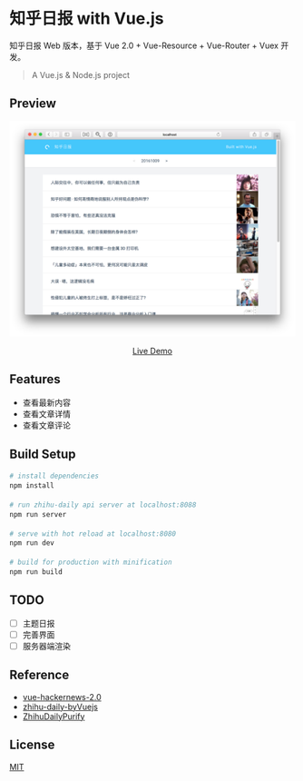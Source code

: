 # 知乎日报 with Vue.js

知乎日报 Web 版本，基于 Vue 2.0 + Vue-Resource + Vue-Router + Vuex 开发。

> A Vue.js & Node.js project

## Preview

![](./preview.png)

<center><a href="https://vue-zhihu.hapboy.xyz" target="_blank">Live Demo</a></center>

## Features
- 查看最新内容
- 查看文章详情
- 查看文章评论

## Build Setup

``` bash
# install dependencies
npm install

# run zhihu-daily api server at localhost:8088
npm run server

# serve with hot reload at localhost:8080
npm run dev

# build for production with minification
npm run build
```

## TODO

 - [ ] 主题日报
 - [ ] 完善界面
 - [ ] 服务器端渲染

## Reference

- [vue-hackernews-2.0](https://github.com/vuejs/vue-hackernews-2.0)
- [zhihu-daily-byVuejs](https://github.com/GaryChangCN/zhihu-daily-byVuejs)
- [ZhihuDailyPurify](https://github.com/izzyleung/ZhihuDailyPurify/wiki/%E7%9F%A5%E4%B9%8E%E6%97%A5%E6%8A%A5-API-%E5%88%86%E6%9E%90)

## License

[MIT](https://opensource.org/licenses/MIT)
